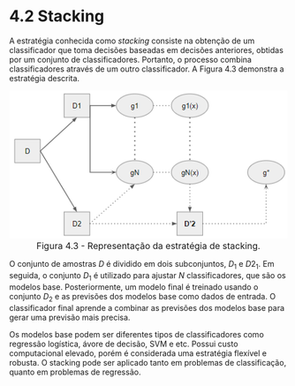 <style>
    legend {
        font-size: 16px;
    }
    main {
        text-align: justify;
    }
</style>

# 4.2 Stacking

A estratégia conhecida como $\textit{stacking}$ consiste na obtenção de um classificador que toma decisões baseadas em decisões anteriores, obtidas por um conjunto de classificadores. Portanto, o processo combina classificadores através de um outro classificador. A Figura 4.3 demonstra a estratégia descrita.

<div align="center"> 

![figura43](images/figura43.png "figura 4.3") <legend>Figura 4.3 - Representação da estratégia de stacking.</legend></div>

O conjunto de amostras $D$ é dividido em dois subconjuntos, $D_{1}$ e $D2_{1}$. Em seguida, o conjunto $D_{1}$ é utilizado para ajustar $N$ classificadores, que são os modelos base. Posteriormente, um modelo final é treinado usando o conjunto $D_{2}$ e as previsões dos modelos base como dados de entrada. O classificador final aprende a combinar as previsões dos modelos base para gerar uma previsão mais precisa.

Os modelos base podem ser diferentes tipos de classificadores como regressão logística, ávore de decisão, SVM e etc. Possui custo computacional elevado, porém é considerada uma estratégia flexível e robusta. O stacking pode ser aplicado tanto em problemas de classificação, quanto em problemas de regressão.
